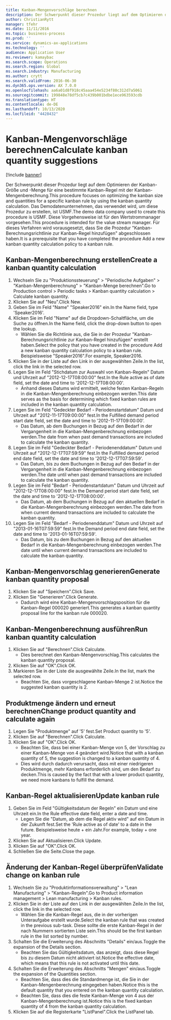 ```yaml
---
title: Kanban-Mengenvorschläge berechnen
description: Der Schwerpunkt dieser Prozedur liegt auf dem Optimieren der Kanban-Größe und -Menge für eine bestimmte Kanban-Regel mit der Kanban-Mengenberechnung.
author: ChristianRytt
manager: tfehr
ms.date: 11/11/2016
ms.topic: business-process
ms.prod: ''
ms.service: dynamics-ax-applications
ms.technology: ''
audience: Application User
ms.reviewer: kamaybac
ms.search.scope: Operations
ms.search.region: Global
ms.search.industry: Manufacturing
ms.author: crytt
ms.search.validFrom: 2016-06-30
ms.dyn365.ops.version: AX 7.0.0
ms.openlocfilehash: aa6a01d8f918c45aaa454e5234f80c312d7a5061
ms.sourcegitcommit: 199848e78df5cb7c439b001bdbe1ece963593cdb
ms.translationtype: HT
ms.contentlocale: de-DE
ms.lasthandoff: 10/13/2020
ms.locfileid: "4428432"
---
```

# <a name="calculate-kanban-quantity-suggestions"></a><span data-ttu-id="9b537-103">Kanban-Mengenvorschläge berechnen</span><span class="sxs-lookup"><span data-stu-id="9b537-103">Calculate kanban quantity suggestions</span></span>

[!include [banner](../../includes/banner.md)]

<span data-ttu-id="9b537-104">Der Schwerpunkt dieser Prozedur liegt auf dem Optimieren der Kanban-Größe und -Menge für eine bestimmte Kanban-Regel mit der Kanban-Mengenberechnung.</span><span class="sxs-lookup"><span data-stu-id="9b537-104">This procedure focuses on optimizing the kanban size and quantities for a specific kanban rule by using the kanban quantity calculation.</span></span> <span data-ttu-id="9b537-105">Das Demodatenunternehmen, das verwendet wird, um diese Prozedur zu erstellen, ist USMF.</span><span class="sxs-lookup"><span data-stu-id="9b537-105">The demo data company used to create this procedure is USMF.</span></span> <span data-ttu-id="9b537-106">Diese Vorgehensweise ist für den Wertstrommanager vorgesehen.</span><span class="sxs-lookup"><span data-stu-id="9b537-106">This procedure is intended for the value stream manager.</span></span> <span data-ttu-id="9b537-107">Für dieses Verfahren wird vorausgesetzt, dass Sie die Prozedur "Kanban-Berechnungsrichtlinie zur Kanban-Regel hinzufügen" abgeschlossen haben.</span><span class="sxs-lookup"><span data-stu-id="9b537-107">It is a prerequisite that you have completed the procedure Add a new kanban quantity calculation policy to a kanban rule.</span></span>


## <a name="create-a-kanban-quantity-calculation"></a><span data-ttu-id="9b537-108">Kanban-Mengenberechnung erstellen</span><span class="sxs-lookup"><span data-stu-id="9b537-108">Create a kanban quantity calculation</span></span>
1. <span data-ttu-id="9b537-109">Wechseln Sie zu "Produktionssteuerung" > "Periodische Aufgaben" > "Kanban-Mengenberechnung" > "Kanban-Menge berechnen".</span><span class="sxs-lookup"><span data-stu-id="9b537-109">Go to Production control > Periodic tasks > Kanban quantity calculation > Calculate kanban quantity.</span></span>
2. <span data-ttu-id="9b537-110">Klicken Sie auf "Neu".</span><span class="sxs-lookup"><span data-stu-id="9b537-110">Click New.</span></span>
3. <span data-ttu-id="9b537-111">Geben Sie im Feld "Name" "Speaker2016" ein.</span><span class="sxs-lookup"><span data-stu-id="9b537-111">In the Name field, type 'Speaker2016'.</span></span>
4. <span data-ttu-id="9b537-112">Klicken Sie im Feld "Name" auf die Dropdown-Schaltfläche, um die Suche zu öffnen.</span><span class="sxs-lookup"><span data-stu-id="9b537-112">In the Name field, click the drop-down button to open the lookup.</span></span>
    * <span data-ttu-id="9b537-113">Wählen Sie die Richtlinie aus, die Sie in der Prozedur "Kanban-Berechnungsrichtlinie zur Kanban-Regel hinzufügen" erstellt haben.</span><span class="sxs-lookup"><span data-stu-id="9b537-113">Select the policy that you have created in the procedure Add a new kanban quantity calculation policy to a kanban rule.</span></span> <span data-ttu-id="9b537-114">Beispielsweise "Speaker2016".</span><span class="sxs-lookup"><span data-stu-id="9b537-114">For example, Speaker2016.</span></span>  
5. <span data-ttu-id="9b537-115">Klicken Sie in der Liste auf den Link in der ausgewählten Zeile.</span><span class="sxs-lookup"><span data-stu-id="9b537-115">In the list, click the link in the selected row.</span></span>
6. <span data-ttu-id="9b537-116">Legen Sie im Feld "Stichdatum zur Auswahl von Kanban-Regeln" Datum und Uhrzeit auf "2012-12-17T08:00:00" fest.</span><span class="sxs-lookup"><span data-stu-id="9b537-116">In the Rule active as of date field, set the date and time to '2012-12-17T08:00:00'.</span></span>
    * <span data-ttu-id="9b537-117">Anhand dieses Datums wird ermittelt, welche festen Kanban-Regeln in die Kanban-Mengenberechnung einbezogen werden.</span><span class="sxs-lookup"><span data-stu-id="9b537-117">This date serves as the basis for determining which fixed kanban rules are included in the kanban quantity calculation.</span></span>  
7. <span data-ttu-id="9b537-118">Legen Sie im Feld "Gedeckter Bedarf - Periodenstartdatum" Datum und Uhrzeit auf "2012-11-17T09:00:00" fest.</span><span class="sxs-lookup"><span data-stu-id="9b537-118">In the Fulfilled demand period start date field, set the date and time to '2012-11-17T09:00:00'.</span></span>
    * <span data-ttu-id="9b537-119">Das Datum, ab dem Buchungen in Bezug auf den Bedarf in der Vergangenheit in die Kanban-Mengenberechnung einbezogen werden.</span><span class="sxs-lookup"><span data-stu-id="9b537-119">The date from when past demand transactions are included to calculate the kanban quantity.</span></span>  
8. <span data-ttu-id="9b537-120">Legen Sie im Feld "Gedeckter Bedarf - Periodenenddatum" Datum und Uhrzeit auf "2012-12-17T07:59:59" fest.</span><span class="sxs-lookup"><span data-stu-id="9b537-120">In the Fulfilled demand period end date field, set the date and time to '2012-12-17T07:59:59'.</span></span>
    * <span data-ttu-id="9b537-121">Das Datum, bis zu dem Buchungen in Bezug auf den Bedarf in der Vergangenheit in die Kanban-Mengenberechnung einbezogen werden.</span><span class="sxs-lookup"><span data-stu-id="9b537-121">The date until when past demand transactions are included to calculate the kanban quantity.</span></span>  
9. <span data-ttu-id="9b537-122">Legen Sie im Feld "Bedarf - Periodenstartdatum" Datum und Uhrzeit auf "2012-12-17T08:00:00" fest.</span><span class="sxs-lookup"><span data-stu-id="9b537-122">In the Demand period start date field, set the date and time to '2012-12-17T08:00:00'.</span></span>
    * <span data-ttu-id="9b537-123">Das Datum, ab dem Buchungen in Bezug auf den aktuellen Bedarf in die Kanban-Mengenberechnung einbezogen werden.</span><span class="sxs-lookup"><span data-stu-id="9b537-123">The date from when current demand transactions are included to calculate the kanban quantity.</span></span>  
10. <span data-ttu-id="9b537-124">Legen Sie im Feld "Bedarf - Periodenenddatum" Datum und Uhrzeit auf "2013-01-16T07:59:59" fest.</span><span class="sxs-lookup"><span data-stu-id="9b537-124">In the Demand period end date field, set the date and time to '2013-01-16T07:59:59'.</span></span>
    * <span data-ttu-id="9b537-125">Das Datum, bis zu dem Buchungen in Bezug auf den aktuellen Bedarf in die Kanban-Mengenberechnung einbezogen werden.</span><span class="sxs-lookup"><span data-stu-id="9b537-125">The date until when current demand transactions are included to calculate the kanban quantity.</span></span>  

## <a name="generate-kanban-quantity-proposal"></a><span data-ttu-id="9b537-126">Kanban-Mengenvorschlag generieren</span><span class="sxs-lookup"><span data-stu-id="9b537-126">Generate kanban quantity proposal</span></span>
1. <span data-ttu-id="9b537-127">Klicken Sie auf "Speichern".</span><span class="sxs-lookup"><span data-stu-id="9b537-127">Click Save.</span></span>
2. <span data-ttu-id="9b537-128">Klicken Sie "Generieren".</span><span class="sxs-lookup"><span data-stu-id="9b537-128">Click Generate.</span></span>
    * <span data-ttu-id="9b537-129">Dadurch wird eine Kanban-Mengenvorschlagsposition für die Kanban-Regel 000020 generiert.</span><span class="sxs-lookup"><span data-stu-id="9b537-129">This generates a kanban quantity proposal line for the kanban rule 000020.</span></span>  

## <a name="run-kanban-quantity-calculation"></a><span data-ttu-id="9b537-130">Kanban-Mengenberechnung ausführen</span><span class="sxs-lookup"><span data-stu-id="9b537-130">Run kanban quantity calculation</span></span>
1. <span data-ttu-id="9b537-131">Klicken Sie auf "Berechnen".</span><span class="sxs-lookup"><span data-stu-id="9b537-131">Click Calculate.</span></span>
    * <span data-ttu-id="9b537-132">Dies berechnet den Kanban-Mengenvorschlag.</span><span class="sxs-lookup"><span data-stu-id="9b537-132">This calculates the kanban quantity proposal.</span></span>  
2. <span data-ttu-id="9b537-133">Klicken Sie auf "OK".</span><span class="sxs-lookup"><span data-stu-id="9b537-133">Click OK.</span></span>
3. <span data-ttu-id="9b537-134">Markieren Sie in der Liste die ausgewählte Zeile.</span><span class="sxs-lookup"><span data-stu-id="9b537-134">In the list, mark the selected row.</span></span>
    * <span data-ttu-id="9b537-135">Beachten Sie, dass vorgeschlagene Kanban-Menge 2 ist.</span><span class="sxs-lookup"><span data-stu-id="9b537-135">Notice the suggested kanban quantity is 2.</span></span>  

## <a name="change-product-quantity-and-calculate-again"></a><span data-ttu-id="9b537-136">Produktmenge ändern und erneut berechnen</span><span class="sxs-lookup"><span data-stu-id="9b537-136">Change product quantity and calculate again</span></span>
1. <span data-ttu-id="9b537-137">Legen Sie "Produktmenge" auf '5' fest.</span><span class="sxs-lookup"><span data-stu-id="9b537-137">Set Product quantity to '5'.</span></span>
2. <span data-ttu-id="9b537-138">Klicken Sie auf "Berechnen".</span><span class="sxs-lookup"><span data-stu-id="9b537-138">Click Calculate.</span></span>
3. <span data-ttu-id="9b537-139">Klicken Sie auf "OK".</span><span class="sxs-lookup"><span data-stu-id="9b537-139">Click OK.</span></span>
    * <span data-ttu-id="9b537-140">Beachten Sie, dass bei einer Kanban-Menge von 5, der Vorschlag zu einer Kanban-Menge von 4 geändert wird.</span><span class="sxs-lookup"><span data-stu-id="9b537-140">Notice that with a kanban quantity of 5, the suggestion is changed to a kanban quantity of 4.</span></span>  
    * <span data-ttu-id="9b537-141">Dies wird durch dadurch verursacht, dass mit einer niedrigeren Produktmenge, mehr Kanbans erforderlich sind, um den Bedarf zu decken.</span><span class="sxs-lookup"><span data-stu-id="9b537-141">This is caused by the fact that with a lower product quantity, we need more kanbans to fulfill the demand.</span></span>  

## <a name="update-kanban-rule"></a><span data-ttu-id="9b537-142">Kanban-Regel aktualisieren</span><span class="sxs-lookup"><span data-stu-id="9b537-142">Update kanban rule</span></span>
1. <span data-ttu-id="9b537-143">Geben Sie im Feld "Gültigkeitsdatum der Regeln" ein Datum und eine Uhrzeit ein.</span><span class="sxs-lookup"><span data-stu-id="9b537-143">In the Rule effective date field, enter a date and time.</span></span>
    * <span data-ttu-id="9b537-144">Legen Sie die "Datum, ab dem die Regel aktiv wird" auf ein Datum in der Zukunft fest.</span><span class="sxs-lookup"><span data-stu-id="9b537-144">Set the 'Rule active as of date' to a date in the future.</span></span> <span data-ttu-id="9b537-145">Beispielsweise heute + ein Jahr.</span><span class="sxs-lookup"><span data-stu-id="9b537-145">For example, today + one year.</span></span>  
2. <span data-ttu-id="9b537-146">Klicken Sie auf Aktualisieren.</span><span class="sxs-lookup"><span data-stu-id="9b537-146">Click Update.</span></span>
3. <span data-ttu-id="9b537-147">Klicken Sie auf "OK".</span><span class="sxs-lookup"><span data-stu-id="9b537-147">Click OK.</span></span>
4. <span data-ttu-id="9b537-148">Schließen Sie die Seite.</span><span class="sxs-lookup"><span data-stu-id="9b537-148">Close the page.</span></span>

## <a name="validate-change-on-kanban-rule"></a><span data-ttu-id="9b537-149">Änderung der Kanban-Regel überprüfen</span><span class="sxs-lookup"><span data-stu-id="9b537-149">Validate change on kanban rule</span></span>
1. <span data-ttu-id="9b537-150">Wechseln Sie zu "Produktinformationsverwaltung" > "Lean Manufacturing" > "Kanban-Regeln".</span><span class="sxs-lookup"><span data-stu-id="9b537-150">Go to Product information management > Lean manufacturing > Kanban rules.</span></span>
2. <span data-ttu-id="9b537-151">Klicken Sie in der Liste auf den Link in der ausgewählten Zeile.</span><span class="sxs-lookup"><span data-stu-id="9b537-151">In the list, click the link in the selected row.</span></span>
    * <span data-ttu-id="9b537-152">Wählen Sie die Kanban-Regel aus, die in der vorherigen Unteraufgabe erstellt wurde.</span><span class="sxs-lookup"><span data-stu-id="9b537-152">Select the kanban rule that was created in the previous sub-task.</span></span> <span data-ttu-id="9b537-153">Diese sollte die erste Kanban-Regel in der nach Nummern sortierten Liste sein.</span><span class="sxs-lookup"><span data-stu-id="9b537-153">This should be the first kanban rule in the list sorted by number.</span></span>  
3. <span data-ttu-id="9b537-154">Schalten Sie die Erweiterung des Abschnitts "Details" ein/aus.</span><span class="sxs-lookup"><span data-stu-id="9b537-154">Toggle the expansion of the Details section.</span></span>
    * <span data-ttu-id="9b537-155">Beachten Sie das Gültigkeitsdatum, das anzeigt, dass diese Regel bis zu diesem Datum nicht aktiviert ist.</span><span class="sxs-lookup"><span data-stu-id="9b537-155">Notice the effective date, which means that this rule is not activated until this date.</span></span>  
4. <span data-ttu-id="9b537-156">Schalten Sie die Erweiterung des Abschnitts "Mengen" ein/aus.</span><span class="sxs-lookup"><span data-stu-id="9b537-156">Toggle the expansion of the Quantities section.</span></span>
    * <span data-ttu-id="9b537-157">Beachten Sie, dass dies die Standardmenge ist, die Sie in der Kanban-Mengenberechnung eingegeben haben.</span><span class="sxs-lookup"><span data-stu-id="9b537-157">Notice this is the default quantity that you entered on the kanban quantity calculation.</span></span>  
    * <span data-ttu-id="9b537-158">Beachten Sie, dass dies die feste Kanban-Menge von 4 aus der Kanban-Mengenberechnung ist.</span><span class="sxs-lookup"><span data-stu-id="9b537-158">Notice this is the fixed kanban quantity of 4 from the kanban quantity calculation.</span></span>  
5. <span data-ttu-id="9b537-159">Klicken Sie auf die Registerkarte "ListPanel".</span><span class="sxs-lookup"><span data-stu-id="9b537-159">Click the ListPanel tab.</span></span>

